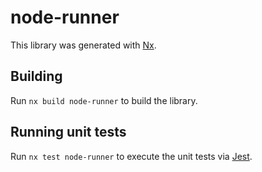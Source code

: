 # node-runner

This library was generated with [Nx](https://nx.dev).

## Building

Run `nx build node-runner` to build the library.

## Running unit tests

Run `nx test node-runner` to execute the unit tests via [Jest](https://jestjs.io).
